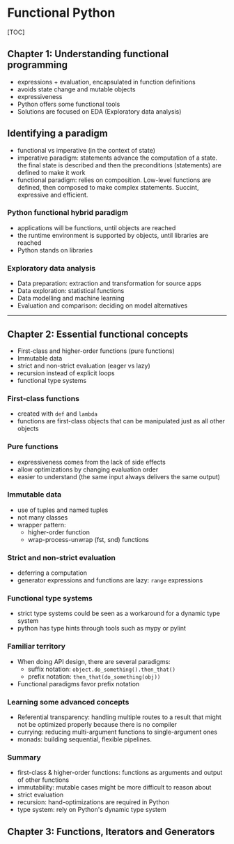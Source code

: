 # Functional Python

[TOC]

## Chapter 1: Understanding functional programming

- expressions + evaluation, encapsulated in function definitions
- avoids state change and mutable objects
- expressiveness
- Python offers some functional tools
- Solutions are focused on EDA (Exploratory data analysis)

## Identifying a paradigm

- functional vs imperative (in the context of state)
- imperative paradigm: statements advance the computation of a state. the final state is described and then the preconditions (statements) are defined to make it work
- functional paradigm: relies on composition. Low-level functions are defined, then composed to make complex statements. Succint, expressive and efficient.

### Python functional hybrid paradigm

- applications will be functions, until objects are reached
- the runtime environment is supported by objects, until libraries are reached
- Python stands on libraries

### Exploratory data analysis

- Data preparation: extraction and transformation for source apps
- Data exploration: statistical functions
- Data modelling and machine learning
- Evaluation and comparison: deciding on model alternatives

------

## Chapter 2: Essential functional concepts

- First-class and higher-order functions (pure functions)
- Immutable data
- strict and non-strict evaluation (eager vs lazy)
- recursion instead of explicit loops
- functional type systems

### First-class functions

- created with `def` and `lambda`
- functions are first-class objects that can be manipulated just as all other objects

### Pure functions

- expressiveness comes from the lack of side effects
- allow optimizations by changing evaluation order
- easier to understand (the same input always delivers the same output)

### Immutable data

- use of tuples and named tuples
- not many classes
- wrapper pattern: 
  - higher-order function
  - wrap-process-unwrap (fst, snd) functions

### Strict and non-strict evaluation

- deferring a computation
- generator expressions and functions are lazy: `range` expressions

### Functional type systems

- strict type systems could be seen as a workaround for a dynamic type system
- python has type hints through tools such as mypy or pylint

### Familiar territory

- When doing API design, there are several paradigms:
  - suffix notation: `object.do_something().then_that()`
  - prefix notation: `then_that(do_something(obj))`
- Functional paradigms favor prefix notation

### Learning some advanced concepts

- Referential transparency: handling multiple routes to a result that might not be optimized properly because there is no compiler
- currying: reducing multi-argument functions to single-argument ones
- monads: building sequential, flexible pipelines.

### Summary

- first-class & higher-order functions: functions as arguments and output of other functions
- immutability: mutable cases might be more difficult to reason about
- strict evaluation
- recursion: hand-optimizations are required in Python
- type system: rely on Python's dynamic type system

## Chapter 3: Functions, Iterators and Generators
